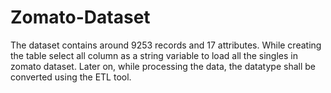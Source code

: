 # Zomato-Dataset
The dataset contains around 9253 records and 17 attributes. While creating the table select all column as a string variable to load all the singles in zomato dataset. Later on, while processing the data, the datatype shall be converted using the ETL tool.
